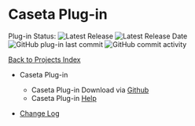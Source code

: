# Caseta Plug-in

Plug-in Status: 
![Latest Release](https://img.shields.io/github/v/release/rebel7580/Lutron-Caseta-Plugin-for-HomeVisionXL?label=Release&style=plastic)
![Latest Release Date](https://img.shields.io/github/release-date/rebel7580/Lutron-Caseta-Plugin-for-HomeVisionXL?label=Latest%20Release%20Date&style=plastic) ![GitHub plug-in last commit](https://img.shields.io/github/last-commit/rebel7580/Lutron-Caseta-Plugin-for-HomeVisionXL?style=plastic) ![GitHub commit activity](https://img.shields.io/github/commit-activity/m/rebel7580/Lutron-Caseta-Plugin-for-HomeVisionXL?style=plastic)

[Back to Projects Index](/index)

* Caseta Plug-in
  * Caseta Plug-in Download via [Github](https://github.com/rebel7580/Lutron-Caseta-Plugin-for-HomeVisionXL)
  * Caseta Plug-in [Help](Caseta_Help)


* [Change Log](https://github.com/rebel7580/Lutron-Caseta-Plugin-for-HomeVisionXL/wiki/Change-Log)
